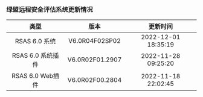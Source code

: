 ### 绿盟远程安全评估系统更新情况

| 类型 | 版本 | 更新时间 |
| :----:| :----: | :----: |
| RSAS 6.0 系统 | V6.0R04F02SP02 | 2022-12-01 18:35:19 |
| RSAS 6.0 系统插件 | V6.0R02F01.2907 | 2022-11-28 09:25:20 |
| RSAS 6.0 Web插件 | V6.0R02F00.2804 | 2022-11-18 22:02:45 |
